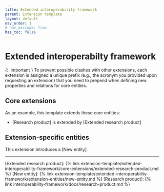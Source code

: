 ```yaml
---
title: Extended interoperability framework
parent: Extension template
layout: default
nav_order: 1
# nav_exclude: true
has_toc: false
---
```

# Extended interoperabilty framework

{: .important }
To prevent possible clashes with other extensions, each extension is assigned a unique prefix (e.g., the acronym you provided upon requesting an extension) that you need to prepend when defining new properties and relations for core entities.

## Core extensions
As an example, this template extends these core entities:
- [Research product] is extended by [Extended research product]


## Extension-specific entities
This extension introduces a [New entity].


----
[Extended research product]: {% link extension-template/extended-interoperability-framework/core-extensions/extended-research-product.md %}
[New entity]: {% link extension-template/extended-interoperability-framework/extension-entities/new-entity.md %}
[Research product]: {% link interoperability-framework/docs/research-product.md %}
